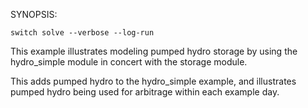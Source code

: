 SYNOPSIS:

	switch solve --verbose --log-run

This example illustrates modeling pumped hydro storage by using the hydro_simple module in concert with the storage module. 

This adds pumped hydro to the hydro_simple example, and illustrates pumped hydro being used for arbitrage within each example day.
